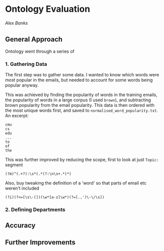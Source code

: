 # Ontology Evaluation
###### Alex Banks

## General Approach
Ontology went through a series of 

### 1. Gathering Data
The first step was to gather some data.
I wanted to know which words were most popular in the emails,
but needed to account for some words being popular anyway.

This was achieved by finding the popularity of words in the training emails,
the popularity of words in a large corpus (I used `brown`),
and subtracting brown popularity from the email popularity.
This data is then ordered with the most unique words first,
and saved to `normalised_word_popularity.txt`.
An excerpt:
```
cmu
cs
edu
...
to
of
the
```

This was further improved by reducing the scope, first to look at just `Topic:` segment
```regexp
(?m)^(.+?):\s*(.*(?:\n\s+.*)*)
```

Also, buy tweaking the definition of a 'word' so that parts of email etc weren't included
```regexp
(?i)(?<=[\s\-(])(\w*[a-z]\w*)(?=[.,')\-\/\s])
``` 

### 2. Defining Departments

## Accuracy


## Further Improvements